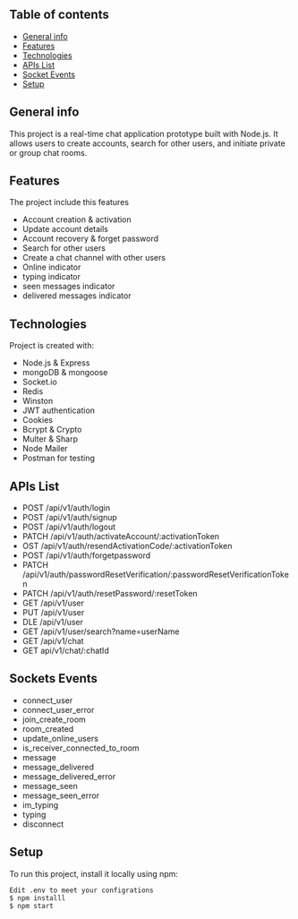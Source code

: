 ## Table of contents

* [General info](#general-info)
* [Features](#features)
* [Technologies](#technologies)
* [APIs List](#apis-list)
* [Socket Events](#sockets-events)
* [Setup](#setup)

## General info

This project is a real-time chat application prototype built with Node.js.
It allows users to create accounts, search for other users,
and initiate private or group chat rooms.

## Features

The project include this features

* Account creation & activation
* Update account details
* Account recovery & forget password
* Search for other users
* Create a chat channel with other users
* Online indicator
* typing indicator
* seen messages indicator
* delivered messages indicator

## Technologies

Project is created with:

* Node.js & Express
* mongoDB & mongoose
* Socket.io
* Redis
* Winston
* JWT authentication
* Cookies
* Bcrypt & Crypto
* Multer & Sharp
* Node Mailer
* Postman for testing

## APIs List

* POST /api/v1/auth/login
* POST /api/v1/auth/signup
* POST /api/v1/auth/logout
* PATCH /api/v1/auth/activateAccount/:activationToken
* OST /api/v1/auth/resendActivationCode/:activationToken
* POST /api/v1/auth/forgetpassword
* PATCH /api/v1/auth/passwordResetVerification/:passwordResetVerificationToken
* PATCH /api/v1/auth/resetPassword/:resetToken
* GET /api/v1/user
* PUT /api/v1/user
* DLE /api/v1/user
* GET /api/v1/user/search?name=userName
* GET /api/v1/chat
* GET api/v1/chat/:chatId

## Sockets Events

* connect_user
* connect_user_error
* join_create_room
* room_created
* update_online_users
* is_receiver_connected_to_room
* message
* message_delivered
* message_delivered_error
* message_seen
* message_seen_error
* im_typing
* typing
* disconnect

## Setup

To run this project, install it locally using npm:

```
Edit .env to meet your configrations 
$ npm installl
$ npm start
```